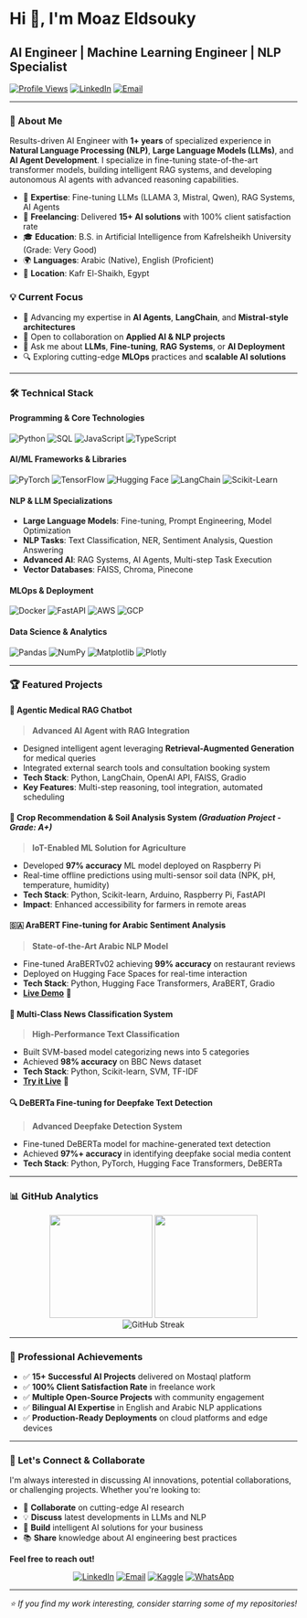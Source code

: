 # Hi 👋, I'm Moaz Eldsouky

## AI Engineer | Machine Learning Engineer | NLP Specialist

[![Profile Views](https://komarev.com/ghpvc/?username=moazeldsouky&label=Profile%20views&color=0e75b6&style=flat)](https://github.com/moazeldsouky)
[![LinkedIn](https://img.shields.io/badge/-LinkedIn-0077B5?style=flat&logo=linkedin&logoColor=white)](https://www.linkedin.com/in/moaz-eldesouky-762288251/)
[![Email](https://img.shields.io/badge/-Email-D14836?style=flat&logo=gmail&logoColor=white)](mailto:moazeldsoky8@gmail.com)

---

### 🚀 About Me

Results-driven AI Engineer with **1+ years** of specialized experience in **Natural Language Processing (NLP)**, **Large Language Models (LLMs)**, and **AI Agent Development**. I specialize in fine-tuning state-of-the-art transformer models, building intelligent RAG systems, and developing autonomous AI agents with advanced reasoning capabilities.

- 🔬 **Expertise**: Fine-tuning LLMs (LLAMA 3, Mistral, Qwen), RAG Systems, AI Agents
- 💼 **Freelancing**: Delivered **15+ AI solutions** with 100% client satisfaction rate
- 🎓 **Education**: B.S. in Artificial Intelligence from Kafrelsheikh University (Grade: Very Good)
- 🌍 **Languages**: Arabic (Native), English (Proficient)
- 📍 **Location**: Kafr El-Shaikh, Egypt

### 💡 Current Focus

- 🌱 Advancing my expertise in **AI Agents**, **LangChain**, and **Mistral-style architectures**
- 👯 Open to collaboration on **Applied AI & NLP projects**
- 💬 Ask me about **LLMs**, **Fine-tuning**, **RAG Systems**, or **AI Deployment**
- 🔍 Exploring cutting-edge **MLOps** practices and **scalable AI solutions**

---

### 🛠️ Technical Stack

#### **Programming & Core Technologies**
![Python](https://img.shields.io/badge/-Python-3776AB?style=flat&logo=python&logoColor=white)
![SQL](https://img.shields.io/badge/-SQL-336791?style=flat&logo=postgresql&logoColor=white)
![JavaScript](https://img.shields.io/badge/-JavaScript-F7DF1E?style=flat&logo=javascript&logoColor=black)
![TypeScript](https://img.shields.io/badge/-TypeScript-3178C6?style=flat&logo=typescript&logoColor=white)

#### **AI/ML Frameworks & Libraries**
![PyTorch](https://img.shields.io/badge/-PyTorch-EE4C2C?style=flat&logo=pytorch&logoColor=white)
![TensorFlow](https://img.shields.io/badge/-TensorFlow-FF6F00?style=flat&logo=tensorflow&logoColor=white)
![Hugging Face](https://img.shields.io/badge/-Hugging%20Face-FFD21E?style=flat&logo=huggingface&logoColor=black)
![LangChain](https://img.shields.io/badge/-LangChain-121212?style=flat&logo=chainlink&logoColor=white)
![Scikit-Learn](https://img.shields.io/badge/-Scikit%20Learn-F7931E?style=flat&logo=scikitlearn&logoColor=white)

#### **NLP & LLM Specializations**
- **Large Language Models**: Fine-tuning, Prompt Engineering, Model Optimization
- **NLP Tasks**: Text Classification, NER, Sentiment Analysis, Question Answering
- **Advanced AI**: RAG Systems, AI Agents, Multi-step Task Execution
- **Vector Databases**: FAISS, Chroma, Pinecone

#### **MLOps & Deployment**
![Docker](https://img.shields.io/badge/-Docker-2496ED?style=flat&logo=docker&logoColor=white)
![FastAPI](https://img.shields.io/badge/-FastAPI-009688?style=flat&logo=fastapi&logoColor=white)
![AWS](https://img.shields.io/badge/-AWS-232F3E?style=flat&logo=amazonaws&logoColor=white)
![GCP](https://img.shields.io/badge/-GCP-4285F4?style=flat&logo=googlecloud&logoColor=white)

#### **Data Science & Analytics**
![Pandas](https://img.shields.io/badge/-Pandas-150458?style=flat&logo=pandas&logoColor=white)
![NumPy](https://img.shields.io/badge/-NumPy-013243?style=flat&logo=numpy&logoColor=white)
![Matplotlib](https://img.shields.io/badge/-Matplotlib-11557c?style=flat&logo=matplotlib&logoColor=white)
![Plotly](https://img.shields.io/badge/-Plotly-3F4F75?style=flat&logo=plotly&logoColor=white)

---

### 🏆 Featured Projects

#### 🤖 **Agentic Medical RAG Chatbot**
> **Advanced AI Agent with RAG Integration**
- Designed intelligent agent leveraging **Retrieval-Augmented Generation** for medical queries
- Integrated external search tools and consultation booking system
- **Tech Stack**: Python, LangChain, OpenAI API, FAISS, Gradio
- **Key Features**: Multi-step reasoning, tool integration, automated scheduling

#### 🌾 **Crop Recommendation & Soil Analysis System** *(Graduation Project - Grade: A+)*
> **IoT-Enabled ML Solution for Agriculture**
- Developed **97% accuracy** ML model deployed on Raspberry Pi
- Real-time offline predictions using multi-sensor soil data (NPK, pH, temperature, humidity)
- **Tech Stack**: Python, Scikit-learn, Arduino, Raspberry Pi, FastAPI
- **Impact**: Enhanced accessibility for farmers in remote areas

#### 🇸🇦 **AraBERT Fine-tuning for Arabic Sentiment Analysis**
> **State-of-the-Art Arabic NLP Model**
- Fine-tuned AraBERTv02 achieving **99% accuracy** on restaurant reviews
- Deployed on Hugging Face Spaces for real-time interaction
- **Tech Stack**: Python, Hugging Face Transformers, AraBERT, Gradio
- [**Live Demo**](https://huggingface.co/spaces/moazx/Sentiment_analysis_for_restaurant_reviews_in_Arabic) 🚀

#### 📰 **Multi-Class News Classification System**
> **High-Performance Text Classification**
- Built SVM-based model categorizing news into 5 categories
- Achieved **98% accuracy** on BBC News dataset
- **Tech Stack**: Python, Scikit-learn, SVM, TF-IDF
- [**Try it Live**](https://huggingface.co/spaces/moazx/News_Categorizer) 🔗

#### 🔍 **DeBERTa Fine-tuning for Deepfake Text Detection**
> **Advanced Deepfake Detection System**
- Fine-tuned DeBERTa model for machine-generated text detection
- Achieved **97%+ accuracy** in identifying deepfake social media content
- **Tech Stack**: Python, PyTorch, Hugging Face Transformers, DeBERTa

---

### 📊 GitHub Analytics

<div align="center">
  <img height="180em" src="https://github-readme-stats.vercel.app/api?username=moazeldsouky&show_icons=true&theme=tokyonight&include_all_commits=true&count_private=true"/>
  <img height="180em" src="https://github-readme-stats.vercel.app/api/top-langs/?username=moazeldsouky&layout=compact&langs_count=8&theme=tokyonight"/>
</div>

<div align="center">
  <img src="https://github-readme-streak-stats.herokuapp.com/?user=moazeldsouky&theme=tokyonight" alt="GitHub Streak"/>
</div>

---

### 🎯 Professional Achievements

- ✅ **15+ Successful AI Projects** delivered on Mostaql platform
- ✅ **100% Client Satisfaction Rate** in freelance work
- ✅ **Multiple Open-Source Projects** with community engagement
- ✅ **Bilingual AI Expertise** in English and Arabic NLP applications
- ✅ **Production-Ready Deployments** on cloud platforms and edge devices

---

### 💼 Let's Connect & Collaborate

I'm always interested in discussing AI innovations, potential collaborations, or challenging projects. Whether you're looking to:

- 🤝 **Collaborate** on cutting-edge AI research
- 💡 **Discuss** latest developments in LLMs and NLP
- 🚀 **Build** intelligent AI solutions for your business
- 📚 **Share** knowledge about AI engineering best practices

**Feel free to reach out!**

<div align="center">

[![LinkedIn](https://img.shields.io/badge/-Connect%20on%20LinkedIn-0077B5?style=for-the-badge&logo=linkedin&logoColor=white)](https://www.linkedin.com/in/moaz-eldesouky-762288251/)
[![Email](https://img.shields.io/badge/-Email%20Me-D14836?style=for-the-badge&logo=gmail&logoColor=white)](mailto:moazeldsoky8@gmail.com)
[![Kaggle](https://img.shields.io/badge/-Follow%20on%20Kaggle-20BEFF?style=for-the-badge&logo=kaggle&logoColor=white)](https://kaggle.com/moazeldsokyx)
[![WhatsApp](https://img.shields.io/badge/-WhatsApp-25D366?style=for-the-badge&logo=whatsapp&logoColor=white)](https://wa.me/+201096448317)

</div>

---

<div align="center">
  <i>⭐ If you find my work interesting, consider starring some of my repositories!</i>
</div>
